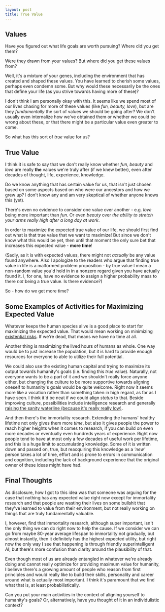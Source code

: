```yaml
---
layout: post
title: True Value
---
```


## Values

Have you figured out what life goals are worth pursuing? Where did you get them? 

Were they drawn from your values? But where did you get these values from?

Well, it's a mixture of your genes, including the environment that has created and shaped these values. You have learned to cherish some values, perhaps even condemn some. But why would these necessarily be the ones that define your life (as you strive towards having more of these)?

I don't think I am personally okay with this. It seems like we spend most of our lives chasing for more of these values (like _fun, beauty, love_), but are they _fundamentally_ the sort of values we should be going after? We don't usually even internalize how we've obtained them or whether we could be wrong about these, or that there might be a particular value even greater to come.

So what has this sort of _true_ value for us?

## True Value

I think it is safe to say that we don't really know whether _fun_, _beauty_ and _love_ are really **the** values we're truly after (if we knew better), even after decades of thought, life, experience, knowledge.

Do we know anything that has certain value for us, that isn't just chosen based on some aspects based on who were our ancestors and how we grew up? I don't know any and am very skeptical of whether anyone knows this (yet).

There's even no evidence to consider one value over another - e.g. _love_ being more important than _fun_. Or even _beauty_ over _the ability to stretch your arms really high after a long day at work_.

In order to maximize the expected true value of our life, we should first find out what is that true value that we want to maximize! But since we don't know what this would be yet, then until that moment the only sure bet that increases this expected value - **more time**! 

(Sadly, as it is with expected values, there might not _actually_ be any value found anywhere. Also I apologize to the readers who argue that finding true value in life is a malformed problem proposition - by true value I mean a non-random value you'd hold in in a nonzero regard given you have actually found it. I, for one, have no evidence to assign a higher probability mass to there _not_ being a true value. Is there evidence?)

So - how do we get more time?

## Some Examples of Activities for Maximizing Expected Value

Whatever keeps the human species alive is a good place to start for maximizing the expected value. That would mean working on minimizing [existential risks](https://en.wikipedia.org/wiki/Global_catastrophic_risk). If we're dead, that means we have no time at all.

Another thing is maximizing the lived hours of humans as whole. One way would be to just increase the population, but it is hard to provide enough resources for everyone to able to utilize their full potential.

We could also use the existing human capital and trying to maximize its output towards humanity's goals (i.e. finding this _true_ value). Naturally, not everyone wants to be a part of it and we shouldn't really force anyone either, but changing the culture to be more supportive towards aligning oneself to humanity's goals would be quite welcome. Right now it seems more like a vocation rather than something taken in high regard, as far as I have seen. I think it'd be neat if we could align _status_ to that. Beside improving culture, possibilities include intelligence research and generally [raising the sanity waterline (because it's really really low)](http://lesswrong.com/lw/1e/raising_the_sanity_waterline/).

And then there's the immortality research. Extending the humans' healthy lifetime not only gives them more _time_, but also it gives people the power to reach higher heights when it comes to research, if you can build on even more decades or eventually even hundreds years of experience. Right now people tend to have at most only a few decades of useful work per lifetime, and this is a huge limit to accumulating knowledge. Some of it is written down and passed on, true, but reacquiring this knowledge as a _'new'_ person takes a lot of time, effort and is prone to errors in communication and cognition, including the lack of background experience that the original owner of these ideas might have had.

## Final Thoughts

As disclosure, how I got to this idea was that someone was arguing for the case that nothing has any expected value right now except for immortality research and that people are wasting their lives on some bullshit that they've learned to value from their environment, but not really working on things that are truly fundamentally valuable.

I, however, find that immortality research, although super important, isn't the only thing we can do right now to help the cause. If we consider we can go from maybe 80-year average lifespan to immortality not gradually, but almost instantly, then it definitely has the highest expected utility, but right now the only way I see that happening is through friendly superintelligent AI, but there's more confusion than clarity around the plausibility of that.

Even though most of us are already entangled in whatever we're already doing and cannot really optimize for providing maximum value for humanity, I believe there's a growing amount of people who reason from first principles and would really like to build their skills, personality and career around what is actually most important. I think it's paramount that we find what that is, at least probabilistically.

Can you put your main activities in the context of aligning yourself to humanity's goals? Or, alternatively, have you thought of it in an individulistic context?




